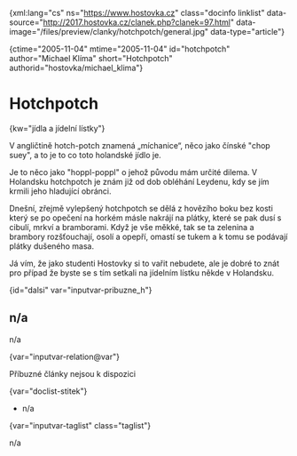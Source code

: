 
{xml:lang="cs" ns="https://www.hostovka.cz" class="docinfo linklist" data-source="http://2017.hostovka.cz/clanek.php?clanek=97.html" data-image="/files/preview/clanky/hotchpotch/general.jpg" data-type="article"}

{ctime="2005-11-04" mtime="2005-11-04" id="hotchpotch" author="Michael Klíma" short="Hotchpotch" authorid="hostovka/michael_klima"}

# Hotchpotch

<!-- generated attribute kw by user_updatekw.sh on 2021-01-05, do not edit -->

{kw="jídla a jídelní lístky"}

V angličtině hotch-potch znamená „míchanice“, něco jako čínské "chop suey", a to je to co toto holandské jídlo je.

Je to něco jako "hoppl-poppl" o jehož původu mám určité dilema. V Holandsku hotchpotch je znám již od dob obléhání Leydenu, kdy se jím krmili jeho hladující obránci.

Dnešní, zřejmě vylepšený hotchpotch se dělá z hovězího boku bez kosti který se po opečení na horkém másle nakrájí na plátky, které se pak dusí s cibulí, mrkví a bramborami. Když je vše měkké, tak se ta zelenina a brambory rozšťouchají, osolí a opepří, omastí se tukem a k tomu se podávají plátky dušeného masa.

Já vím, že jako studenti Hostovky si to vařit nebudete, ale je dobré to znát pro případ že byste se s tím setkali na jídelním lístku někde v Holandsku.

{id="dalsi" var="inputvar-pribuzne_h"}

## n/a

n/a

{var="inputvar-relation@var"}

Příbuzné články nejsou k dispozici

{var="doclist-stitek"}

  * n/a

{var="inputvar-taglist" class="taglist"}

n/a

